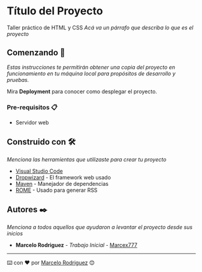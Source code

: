 # Título del Proyecto
 Taller práctico de HTML y CSS
_Acá va un párrafo que describa lo que es el proyecto_

## Comenzando 🚀

_Estas instrucciones te permitirán obtener una copia del proyecto en funcionamiento en tu máquina local para propósitos de desarrollo y pruebas._

Mira **Deployment** para conocer como desplegar el proyecto.


### Pre-requisitos 📋
* Servidor web



## Construido con 🛠️

_Menciona las herramientas que utilizaste para crear tu proyecto_

* [Visual Studio Code](https://code.visualstudio.com/)
* [Dropwizard](http://www.dropwizard.io/1.0.2/docs/) - El framework web usado
* [Maven](https://maven.apache.org/) - Manejador de dependencias
* [ROME](https://rometools.github.io/rome/) - Usado para generar RSS



## Autores ✒️

_Menciona a todos aquellos que ayudaron a levantar el proyecto desde sus inicios_

* **Marcelo Rodriguez** - *Trabajo Inicial* - [Marcex777](https://github.com/Marcex777)




---
⌨️ con ❤️ por [Marcelo Rodriguez](https://github.com/mrodriguezm9@est.ups.edu.ec) 😊